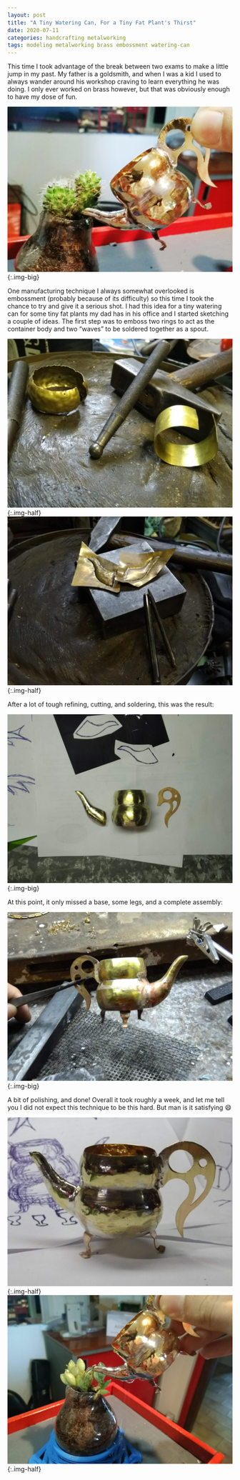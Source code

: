 ```yaml
---
layout: post
title: "A Tiny Watering Can, For a Tiny Fat Plant's Thirst"
date: 2020-07-11
categories: handcrafting metalworking
tags: modeling metalworking brass embossment watering-can
---
```


This time I took advantage of the break between two exams to make a little jump in my past. My father is a goldsmith, and when I was a kid I used to always wander around his workshop craving to learn everything he was doing. I only ever worked on brass however, but that was obviously enough to have my dose of fun.

![Preview of the finished thingy](/assets/posts/wateringcan-cover.jpg){:.img-big}

One manufacturing technique I always somewhat overlooked is embossment (probably because of its difficulty) so this time I took the chance to try and give it a serious shot. I had this idea for a tiny watering can for some tiny fat plants my dad has in his office and I started sketching a couple of ideas. The first step was to emboss two rings to act as the container body and two “waves” to be soldered together as a spout.

![two rings for the body, one embossed](/assets/posts/wateringcan-1.jpg){:.img-half}
![The two halfs to form the spout](/assets/posts/wateringcan-2.jpg){:.img-half}

After a lot of tough refining, cutting, and soldering, this was the result:

![The spout, the body, and a handle](/assets/posts/wateringcan-3.jpg){:.img-big}

At this point, it only missed a base, some legs, and a complete assembly:

![Legs being soldered](/assets/posts/wateringcan-4.jpg){:.img-big}

A bit of polishing, and done! Overall it took roughly a week, and let me tell you I did not expect this technique to be this hard. But man is it satisfying :smile:

![Finished item](/assets/posts/wateringcan-5.jpg){:.img-half}
![Curing some thirst](/assets/posts/wateringcan-6.jpg){:.img-half}
